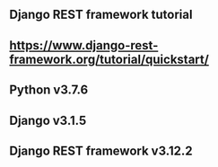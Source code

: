 ## Django REST framework tutorial
## https://www.django-rest-framework.org/tutorial/quickstart/
## 
## Python v3.7.6
## Django v3.1.5
## Django REST framework v3.12.2